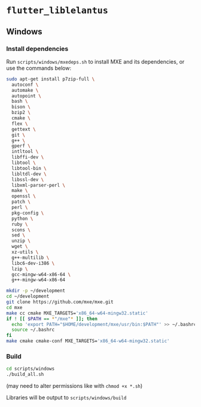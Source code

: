 # `flutter_liblelantus`
## Windows
### Install dependencies
Run `scripts/windows/mxedeps.sh` to install MXE and its dependencies, or use the commands below:
```bash
sudo apt-get install p7zip-full \
  autoconf \
  automake \
  autopoint \
  bash \
  bison \
  bzip2 \
  cmake \
  flex \
  gettext \
  git \
  g++ \
  gperf \
  intltool \
  libffi-dev \
  libtool \
  libtool-bin \
  libltdl-dev \
  libssl-dev \
  libxml-parser-perl \
  make \
  openssl \
  patch \
  perl \
  pkg-config \
  python \
  ruby \
  scons \
  sed \
  unzip \
  wget \
  xz-utils \
  g++-multilib \
  libc6-dev-i386 \
  lzip \
  gcc-mingw-w64-x86-64 \
  g++-mingw-w64-x86-64

mkdir -p ~/development
cd ~/development
git clone https://github.com/mxe/mxe.git
cd mxe
make cc cmake MXE_TARGETS='x86_64-w64-mingw32.static'
if ! [[ $PATH == *"/mxe"* ]]; then
  echo 'export PATH="$HOME/development/mxe/usr/bin:$PATH"' >> ~/.bashrc  # Prepend to PATH
  source ~/.bashrc
fi
make cmake cmake-conf MXE_TARGETS='x86_64-w64-mingw32.static'
```

### Build
```sh
cd scripts/windows
./build_all.sh
```
(may need to alter permissions like with `chmod +x *.sh`)

Libraries will be output to `scripts/windows/build`
